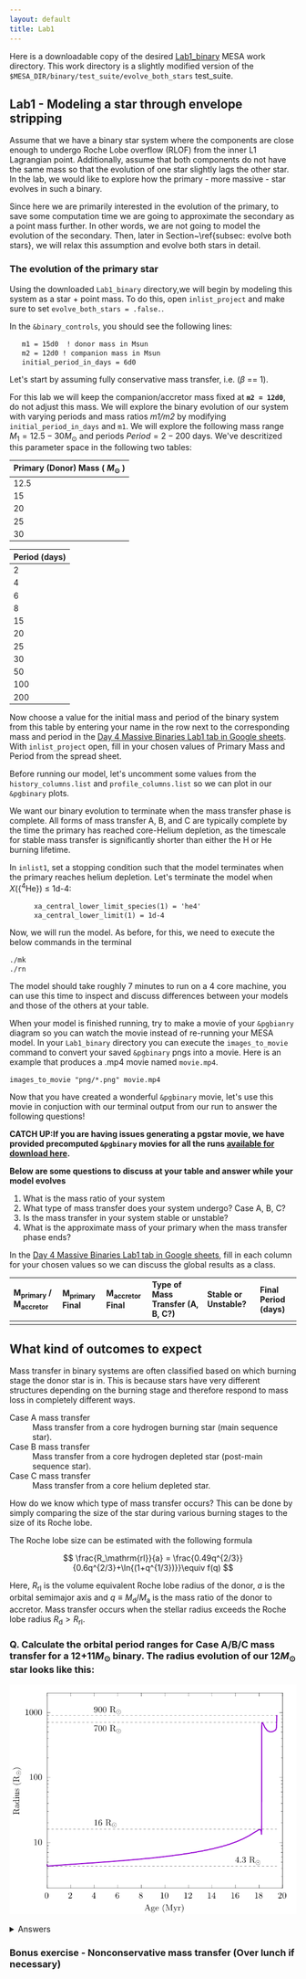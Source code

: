 ```yaml
---
layout: default
title: Lab1
---
```

<script type="text/x-mathjax-config">MathJax.Hub.Config({tex2jax:{inlineMath:[['\$','\$'],['\\(','\\)']],processEscapes:true},CommonHTML: {matchFontHeight:false}});</script>
<script type="text/javascript" async src="https://cdnjs.cloudflare.com/ajax/libs/mathjax/2.7.1/MathJax.js?config=TeX-MML-AM_CHTML"></script>

Here is a downloadable copy of the desired [Lab1_binary](https://drive.google.com/file/d/1I6MnPMCoP70sHlNo4NWNYZYrRpX5UzUm/view?usp=share_link) MESA work directory.
This work directory is a slightly modified version of the `$MESA_DIR/binary/test_suite/evolve_both_stars` test_suite.

## Lab1 - Modeling a star through envelope stripping


Assume that we have a binary star system where the components are close enough to undergo Roche Lobe overflow (RLOF) from the inner L1 Lagrangian point. Additionally, assume that both components do not have the same mass so that the evolution of one star slightly lags the other star. In the lab, we would like to explore how the primary - more massive - star evolves in such a binary.

Since here we are primarily interested in the evolution of the primary, to save some computation time we are going to approximate the secondary as a point mass further. In other words, we are not going to model the evolution of the secondary. Then, later in Section~\ref{subsec: evolve both stars}, we will relax this assumption and evolve both stars in detail.

### The evolution of the primary star

Using the downloaded `Lab1_binary` directory,we will begin by modeling this system as a star + point mass. To do this, open `inlist_project` and make sure to set `evolve_both_stars = .false.`.

In the `&binary_controls`, you should see the following lines:

```
   m1 = 15d0  ! donor mass in Msun
   m2 = 12d0 ! companion mass in Msun
   initial_period_in_days = 6d0
```
Let's start by assuming fully conservative mass transfer, i.e. ($\beta$ == 1).

For this lab we will keep the companion/accretor mass fixed at **`m2 = 12d0`**, do not adjust this mass. We will explore the binary evolution of our system with varying periods and mass ratios *m1/m2* by modifying `initial_period_in_days` and `m1`. We will explore the following mass range $M_{1} = 12.5 - 30 M_{\odot}$ and periods $Period = 2 - 200$ days. We've descritized this parameter space in the following two tables:

| Primary (Donor) Mass ( $M_{\odot}$ ) |   
|:------------------------|
| 12.5      |
| 15        |
| 20        |
| 25        |
| 30        |

| Period (days) |     
|:--------------|
| 2        | 
| 4        | 
| 6        | 
| 8        |
| 15       |
| 20       |
| 25       |
| 30       |
| 50       |
| 100       |
| 200        | 

Now choose a value for the initial mass and period of the binary system from this table by entering your name in the row next to the corresponding mass and period in the [Day 4 Massive Binaries Lab1 tab in Google sheets](https://docs.google.com/spreadsheets/d/1__UPg_5JfiBkJpZTleyaSwW_faxHzmo_X7Us2RTfLOM/edit?usp=sharing). With `inlist_project` open, fill in your chosen values of Primary Mass and Period from the spread sheet.


Before running our model, let's uncomment some values from the `history_columns.list` and `profile_columns.list` so we can plot in our `&pgbinary` plots.


We want our binary evolution to terminate when the mass transfer phase is complete. All forms of mass transfer A, B, and C are typically complete by the time the primary has reached core-Helium depletion, as the timescale for stable mass transfer is significantly shorter than either the H or He burning lifetime.

In `inlist1`, set a stopping condition such that the model terminates when the primary reaches helium depletion. Let's terminate the model when $X$({$^4$He}) $\leq$ 1d-4:


```plaintext
      xa_central_lower_limit_species(1) = 'he4'
      xa_central_lower_limit(1) = 1d-4
```


Now, we will run the model. As before, for this, we need to execute the below commands in the terminal

```
./mk
./rn
```


The model should take roughly 7 minutes to run on a 4 core machine, you can use this time to inspect and discuss differences between your models and those of the others at your table. 

When your model is finished running, try to make a movie of your `&pgbianry` diagram so you can watch the movie instead of re-running your MESA model. In your `Lab1_binary` directory you can execute the `images_to_movie` command to convert your saved `&pgbinary` pngs into a movie. Here is an example that produces a .mp4 movie named `movie.mp4`.

```
images_to_movie "png/*.png" movie.mp4
```

Now that you have created a wonderful `&pgbinary` movie, let's use this movie in conjuction with our terminal output from our run to answer the following questions!

**CATCH UP:If you are having issues generating a pgstar movie, we have provided precomputed `&pgbinary` movies for all the runs [available for download here](https://drive.google.com/drive/u/2/folders/1gk5se7bKHbzZtfEEamj8Cr3iKzNCN7L9).**

**Below are some questions to discuss at your table and answer while your model evolves**

1. What is the mass ratio of your system
2. What type of mass transfer does your system undergo? Case A, B, C?
3. Is the mass transfer in your system stable or unstable?
4. What is the approximate mass of your primary when the mass transfer phase ends?


In the [Day 4 Massive Binaries Lab1 tab in Google sheets](https://docs.google.com/spreadsheets/d/1__UPg_5JfiBkJpZTleyaSwW_faxHzmo_X7Us2RTfLOM/edit?usp=sharing), fill in each column for your chosen values so we can discuss the global results as a class.

| M<sub>primary</sub> / M<sub>accretor</sub> | M<sub>primary</sub> Final | M<sub>accretor</sub> Final | Type of Mass Transfer (A, B, C?) | Stable or Unstable? | Final Period (days) |
| :--- | :--- | :--- | :--- | :--- | :--- |
|  |  |  |  |  |  |





## What kind of outcomes to expect


Mass transfer in binary systems are often classified based on which burning stage the donor star is in. This is because stars have very different structures depending on the burning stage and therefore respond to mass loss in completely different ways.

<dl>
  <dt> Case A mass transfer </dt>
       <dd> Mass transfer from a core hydrogen burning star (main sequence star).</dd>
  <dt> Case B mass transfer </dt>
       <dd> Mass transfer from a core hydrogen depleted star (post-main sequence star).  </dd>
  <dt> Case C mass transfer </dt>
       <dd> Mass transfer from a core helium depleted star. </dd>
</dl>

How do we know which type of mass transfer occurs? This can be done by simply comparing the size of the star during various burning stages to the size of its  Roche lobe.


The Roche lobe size can be estimated with the following formula

$$
\frac{R_\mathrm{rl}}{a} = \frac{0.49q^{2/3}}{0.6q^{2/3}+\ln{(1+q^{1/3})}}\equiv f(q)
$$

Here, $R_\mathrm{rl}$ is the volume equivalent Roche lobe radius of the donor, $a$ is the orbital semimajor axis and $q\equiv M_\mathrm{d}/M_\mathrm{a}$ is the mass ratio of the donor to accretor. Mass transfer occurs when the stellar radius exceeds the Roche lobe radius $R_\mathrm{d}>R_\mathrm{rl}$.

### Q. Calculate the orbital period ranges for Case A/B/C mass transfer for a 12+11$M_\odot$ binary. The radius evolution of our 12$M_\odot$ star looks like this:

![Radius evolution of a 12$M_\odot$ star](Figures/Radius_evo.png)

<details><summary>Answers</summary>

If the donor star engages in mass transfer at a given radius $R$, the orbital separation needs to be $a=R/f(q)$. The orbital period of a binary is given by Kepler's law
$$
P_\mathrm{orb}=2\pi\sqrt{\frac{a^3}{G(M_1+M_2)}}.
$$

<dl>
 <dd>Case A: $0.9~\mathrm{d}\lesssim P_\mathrm{orb}\lesssim6.4~\mathrm{d}$</dd>
 <dd>Case B: $6.4~\mathrm{d}\lesssim P_\mathrm{orb}\lesssim1860~\mathrm{d}$</dd>
 <dd>Case C: $1860~\mathrm{d}\lesssim P_\mathrm{orb}\lesssim2720~\mathrm{d}$</dd>
</dl>

Discussion point: What are the ratios of Case A vs Case B vs Case C mass transfer if we assume a log-uniform orbital period distribution?

</details>


### Bonus exercise - Nonconservative mass transfer (Over lunch if necessary)




